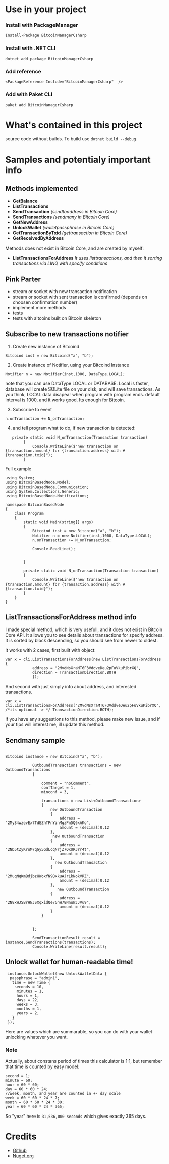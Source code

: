 # Use in your project

### Install with PackageManager
```Install-Package BitcoinManagerCsharp ``` 
### Install with .NET CLI
```dotnet add package BitcoinManagerCsharp```
### Add reference
```<PackageReference Include="BitcoinManagerCsharp"  />```
### Add with Paket CLI
```paket add BitcoinManagerCsharp ```

# What's contained in this project

source code without builds. To build use ```dotnet build --debug ```

# Samples and potentialy important info

## Methods implemented
- **GetBalance**
- **ListTransactions**
- **SendTransaction** *(sendtoaddress in Bitcoin Core)*
- **SendTransactions** *(sendmany in Bitcoin Core)*
- **GetNewAddress**
- **UnlockWallet** *(walletpassphrase in Bitcoin Core)*
- **GetTransactionByTxid** *(gettransaction in Bitcoin Core)*
- **GetReceivedByAddress**

Methods does not exist in Bitcoin Core, and are created by myself:

- **ListTransactionsForAddress** *It uses listtransactions, and then it sorting transactions via LINQ with specify conditions*


## Pink Parter
- stream or socket with new transaction notification
- stream or socket with sent transaction is confirmed (depends on choosen confirmation number)
- implement more methods
- tests
- tests with altcoins built on Bitcoin skeleton

## Subscribe to new transactions notifier

1. Create new instance of Bitcoind 
```
Bitcoind inst = new Bitcoind("a", "b");
```
2. Create instance of Notifier, using your Bitcoind Instance

```
Notifier n = new Notifier(inst,1000, DataType.LOCAL);
```
note that you can use DataType LOCAL or DATABASE. Local is faster, database will create SQLite file on your disk, and will save transactions. As you think, LOCAL data disapear when program with program ends. 
default interval is 1000, and it works good. Its enough for Bitcoin.

3. Subscribe to event
```
n.onTransaction += N_onTransaction;
```
4. and tell program what to do, if new transaction is detected:
```
   private static void N_onTransaction(Transaction transaction)
        {
            Console.WriteLine($"new transaction on {transaction.amount} for {transaction.address} with # {transaction.txid}");
        }
```

Full example

```
using System;
using BitcoinBasedNode.Model;
using BitcoinBasedNode.Communication;
using System.Collections.Generic;
using BitcoinBasedNode.Notifications;

namespace BitcoinBasedNode
{
    class Program
    {
        static void Main(string[] args)
        {
            Bitcoind inst = new Bitcoind("a", "b");
            Notifier n = new Notifier(inst,1000, DataType.LOCAL);
            n.onTransaction += N_onTransaction;

            Console.ReadLine();
           

        }

        private static void N_onTransaction(Transaction transaction)
        {
            Console.WriteLine($"new transaction on {transaction.amount} for {transaction.address} with # {transaction.txid}");
        }
    }
}
```


## ListTransactionsForAddress method info

I made special method, which is very usefull, and it does not exist in Bitcoin Core API. It allows you to see details about transactions for specify address. It is sorted by block descending, so you should see from newer to oldest. 

It works with 2 cases, first built with object:
```
var x = cli.ListTransactionsForAddress(new ListTransactionsForAddress { 
            address = "2MvdNsXraMT6F3VddveDeu2pFuVkuPibrXQ",
            direction = TransactionDirection.BOTH
            });

```

And second with just simply info about address, and interested transactions. 

```
var x = cli.ListTransactionsForAddress("2MvdNsXraMT6F3VddveDeu2pFuVkuPibrXQ", /*its optional -> */ TransactionDirection.BOTH);
```

If you have any suggestions to this method, please make new Issue, and if your tips will interest me, ill update this method. 


## Sendmany sample

```

Bitcoind instance = new Bitcoind("a", "b");

            OutboundTransactions transactions = new OutboundTransactions
            {
                
                comment = "noComment",
                confTarget = 1,
                minconf = 3,
                
                transactions = new List<OutboundTransaction>
                {
                    new OutboundTransaction
                    {
                        address = "2MyS4wzevEx7TdEZhTPnYinMgzPm5Q6xAKo",
                        amount = (decimal)0.12
                    },
                     new OutboundTransaction
                    {
                        address = "2ND5tZyKruM7qGy5GdLcqNrjZ7QxUR3rr4t",
                        amount = (decimal)0.12
                    },
                      new OutboundTransaction
                    {
                        address = "2MuqNqKmBdjbzHWoxfN9QxkuAJrLkNokVRZ",
                        amount = (decimal)0.12
                    },
                       new OutboundTransaction
                    {
                        address = "2N8xWJSBrHNJSXqxidQe7GnW78NnuWJJVu9",
                        amount = (decimal)0.12
                    }
                }


            };

            SendTransactionResult result = instance.SendTransactions(transactions);
            Console.WriteLine(result.result);

```

## Unlock wallet for human-readable time!

```
 instance.UnlockWallet(new UnlockWalletData {
  passphrase = "admin1",
   time = new Time {
    seconds = 10,
     minutes = 1,
     hours = 1,
     days = 22,
     weeks = 3,
     months = 1,
     years = 2,
   }
 });
```


 Here are values which are summarable, so you can do with your wallet unlocking whatever you want. 
 ### Note
 
 Actually, about constans period of times this calculator is 1:1, but remember that time is counted by easy model:
 ```
second = 1;
minute = 60;
hour = 60 * 60;
day = 60 * 60 * 24;
//week, month, and year are counted in +- day scale
week = 60 * 60 * 24 * 7;
month = 60 * 60 * 24 * 30;
year = 60 * 60 * 24 * 365;
 ```
 So "year" here is ```31,536,000 seconds```  which gives exactly 365 days. 
 
 # Credits
 - [Github](https://github.com/kamilk91/BitcoinManagerCsharp)
 - [Nuget.org](https://www.nuget.org/packages/BitcoinManagerCsharp/)
 
